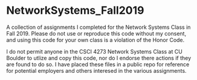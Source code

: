 # NetworkSystems_Fall2019
A collection of assignments I completed for the Network Systems Class in Fall 2019. Please do not use or reproduce this code without my consent, and using this code for your own class is a violation of the Honor Code.


I do not permit anyone in the CSCI 4273 Network Systems Class at CU Boulder to utlize and copy this code, nor do I endorse there actions if they are found to do so. I have placed these files in a public repo for reference for potential employers and others interesed in the various assignments.
